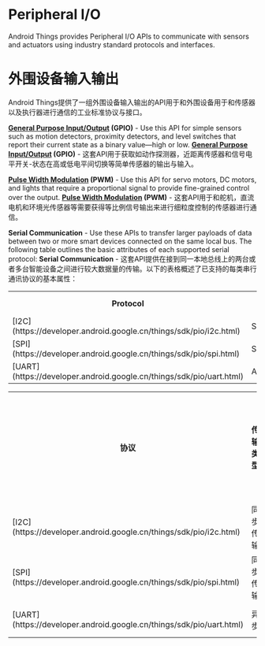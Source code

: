 # Peripheral I/O
Android Things provides Peripheral I/O APIs to communicate with sensors and actuators using industry standard protocols and interfaces.

# 外围设备输入输出
Android Things提供了一组外围设备输入输出的API用于和外围设备用于和传感器以及执行器进行通信的工业标准协议与接口。

**[General Purpose Input/Output](https://developer.android.google.cn/things/sdk/pio/gpio.html) (GPIO)** - Use this API for simple sensors such as motion detectors, proximity detectors, and level switches that report their current state as a binary value—high or low.
**[General Purpose Input/Output](https://developer.android.google.cn/things/sdk/pio/gpio.html) (GPIO)** - 这套API用于获取如动作探测器，近距离传感器和信号电平开关-状态在高或低电平间切换等简单传感器的输出与输入。

**[Pulse Width Modulation](https://developer.android.google.cn/things/sdk/pio/pwm.html) (PWM)** - Use this API for servo motors, DC motors, and lights that require a proportional signal to provide fine-grained control over the output.
**[Pulse Width Modulation](https://developer.android.google.cn/things/sdk/pio/pwm.html) (PWM)** - 这套API用于和舵机，直流电机和环境光传感器等需要获得等比例信号输出来进行细粒度控制的传感器进行通信。

**Serial Communication** - Use these APIs to transfer larger payloads of data between two or more smart devices connected on the same local bus. The following table outlines the basic attributes of each supported serial protocol:
**Serial Communication** - 这套API提供在接到同一本地总线上的两台或者多台智能设备之间进行较大数据量的传输。以下的表格概述了已支持的每类串行通讯协议的基本属性：

<table>

<tbody>

<tr>

<th>Protocol</th>

<th>Transfer Type</th>

<th># of Wires</th>

<th># of Peripherals</th>

<th>Transfer Speed</th>

</tr>

<tr>

<td>[I2C](https://developer.android.google.cn/things/sdk/pio/i2c.html)</td>

<td>Synchronous</td>

<td>2</td>

<td>Up to 127</td>

<td>Low</td>

</tr>

<tr>

<td>[SPI](https://developer.android.google.cn/things/sdk/pio/spi.html)</td>

<td>Synchronous</td>

<td>4+</td>

<td>Unlimited</td>

<td>High</td>

</tr>

<tr>

<td>[UART](https://developer.android.google.cn/things/sdk/pio/uart.html)</td>

<td>Asynchronous</td>

<td>2 or 4</td>

<td>1</td>

<td>Medium</td>

</tr>

</tbody>

</table>
<table>

<tbody>

<tr>

<th>协议</th>

<th>传输类型</th>

<th># 所需接线数量</th>

<th># 可连接外围设备数量 </th>

<th>传输速度</th>

</tr>

<tr>

<td>[I2C](https://developer.android.google.cn/things/sdk/pio/i2c.html)</td>

<td>同步传输</td>

<td>2</td>

<td>多至 127</td>

<td>低</td>

</tr>

<tr>

<td>[SPI](https://developer.android.google.cn/things/sdk/pio/spi.html)</td>

<td>同步传输</td>

<td>4+</td>

<td>无限量</td>

<td>高</td>

</tr>

<tr>

<td>[UART](https://developer.android.google.cn/things/sdk/pio/uart.html)</td>

<td>异步</td>

<td>2 或 4</td>

<td>1</td>

<td>中</td>
</tr>

</tbody>

</table>

